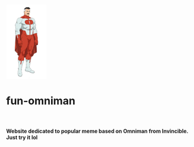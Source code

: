 <img src="https://raw.githubusercontent.com/viktorchernikov/fun-omniman/refs/heads/main/public/img/omniman.webp" style="height: 200px"/>
<h1>fun-omniman</h1><br/>
<h4>Website dedicated to popular meme based on Omniman from Invincible. Just try it lol</h4>

